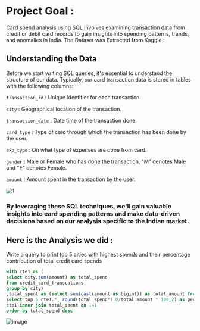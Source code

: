 # Project Goal : 
Card spend analysis using SQL involves examining transaction data from credit or debit card records to gain insights into spending patterns, trends, and anomalies in India.
The Dataset was Extracted from Kaggle : 

## Understanding the Data

Before we start writing SQL queries, it's essential to understand the structure of our data. Typically, our card transaction data is stored in tables with the following columns:

`transaction_id` : Unique identifier for each transaction.

`city` : Geographical location of the transaction.

`transaction_date` : Date time of the transaction done.

`card_type` : Type of card through which the transaction has been done by the user.

`exp_type` : On what type of expenses are done from card.

`gender` : Male or Female who has done the transaction, "M" denotes Male and "F" denotes Female.

`amount` : Amount spent in the transaction by the user.

![1](https://github.com/user-attachments/assets/276d3473-8f96-4e50-8ddf-00e28c204c81)



### By leveraging these SQL techniques, we'll gain valuable insights into card spending patterns and make data-driven decisions based on our analysis specific to the Indian market.


## Here is the Analysis we did :

Write a query to print top 5 cities with highest spends and their percentage contribution of total credit card spends 

```sql
with cte1 as (
select city,sum(amount) as total_spend
from credit_card_transcations
group by city)
,total_spent as (select sum(cast(amount as bigint)) as total_amount from credit_card_transcations)
select top 5 cte1.*, round(total_spend*1.0/total_amount * 100,2) as percentage_contribution from 
cte1 inner join total_spent on 1=1
order by total_spend desc
```
![image](https://github.com/user-attachments/assets/adaa943c-a026-4119-997a-c209bbbfba29)









